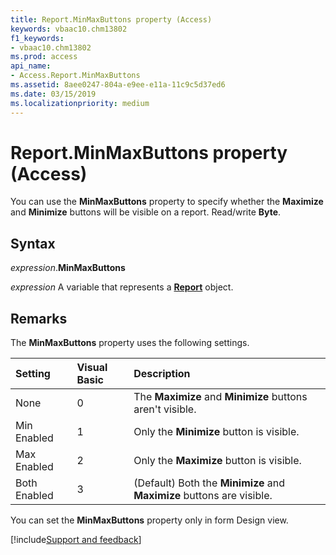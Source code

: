 ```yaml
---
title: Report.MinMaxButtons property (Access)
keywords: vbaac10.chm13802
f1_keywords:
- vbaac10.chm13802
ms.prod: access
api_name:
- Access.Report.MinMaxButtons
ms.assetid: 8aee0247-804a-e9ee-e11a-11c9c5d37ed6
ms.date: 03/15/2019
ms.localizationpriority: medium
---
```



# Report.MinMaxButtons property (Access)

You can use the **MinMaxButtons** property to specify whether the **Maximize** and **Minimize** buttons will be visible on a report. Read/write **Byte**.


## Syntax

_expression_.**MinMaxButtons**

_expression_ A variable that represents a **[Report](Access.Report.md)** object.


## Remarks

The **MinMaxButtons** property uses the following settings.

|Setting|Visual Basic|Description|
|:-----|:-----|:-----|
|None|0|The **Maximize** and **Minimize** buttons aren't visible.|
|Min Enabled|1|Only the **Minimize** button is visible.|
|Max Enabled|2|Only the **Maximize** button is visible.|
|Both Enabled|3|(Default) Both the **Minimize** and **Maximize** buttons are visible.|

You can set the **MinMaxButtons** property only in form Design view.




[!include[Support and feedback](~/includes/feedback-boilerplate.md)]